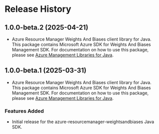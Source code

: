 # Release History

## 1.0.0-beta.2 (2025-04-21)

- Azure Resource Manager Weights And Biases client library for Java. This package contains Microsoft Azure SDK for Weights And Biases Management SDK. For documentation on how to use this package, please see [Azure Management Libraries for Java](https://aka.ms/azsdk/java/mgmt).

## 1.0.0-beta.1 (2025-03-31)

- Azure Resource Manager Weights And Biases client library for Java. This package contains Microsoft Azure SDK for Weights And Biases Management SDK. For documentation on how to use this package, please see [Azure Management Libraries for Java](https://aka.ms/azsdk/java/mgmt).
### Features Added

- Initial release for the azure-resourcemanager-weightsandbiases Java SDK.
